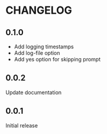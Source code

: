 # CHANGELOG

## 0.1.0
* Add logging timestamps
* Add log-file option
* Add yes option for skipping prompt

## 0.0.2
Update documentation

## 0.0.1
Initial release
